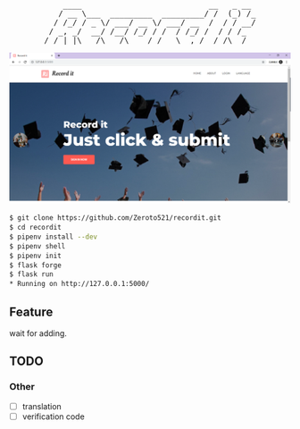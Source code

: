 <pre align="center">
    ____                           __   _ __ 
   / __ \___  _________  _________/ /  (_) /_
  / /_/ / _ \/ ___/ __ \/ ___/ __  /  / / __/
 / _, _/  __/ /__/ /_/ / /  / /_/ /  / / /_  
/_/ |_|\___/\___/\____/_/   \__,_/  /_/\__/  
</pre>

<p align="center"><img src="assets/indexPage.png" alt="IndexPage"></p>

```bash
$ git clone https://github.com/Zeroto521/recordit.git
$ cd recordit
$ pipenv install --dev
$ pipenv shell
$ pipenv init
$ flask forge
$ flask run
* Running on http://127.0.0.1:5000/
```

## Feature

wait for adding.

## TODO

### Other

-   [ ] translation
-   [ ] verification code
